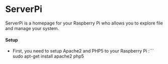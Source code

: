 # ServerPi
ServerPi is a homepage for your Raspberry Pi who allows you to explore file and manage your system.

#### Setup
- First, you need to setup Apache2 and PHP5 to your Raspberry Pi :```
sudo apt-get install apache2 php5
```
